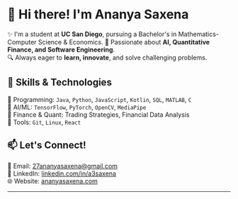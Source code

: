 # 👋 Hi there! I'm Ananya Saxena  

✨ I'm a student at **UC San Diego**, pursuing a Bachelor's in Mathematics-Computer Science & Economics. 
🤖 Passionate about **AI, Quantitative Finance, and Software Engineering**.  
🔍 Always eager to **learn, innovate**, and solve challenging problems.  

## 🚀 Skills & Technologies  
🔹 Programming: `Java`, `Python`, `JavaScript`, `Kotlin`, `SQL`, `MATLAB`, `C`  
🔹 AI/ML: `TensorFlow`, `PyTorch`, `OpenCV`, `MediaPipe`  
🔹 Finance & Quant: Trading Strategies, Financial Data Analysis  
🔹 Tools: `Git`, `Linux`, `React`  

## 📫 Let's Connect!  
📧 Email: [27ananyasaxena@gmail.com](mailto:27ananyasaxena@gmail.com)  
🔗 LinkedIn: [linkedin.com/in/a3saxena](https://linkedin.com/in/a3saxena)  
🌐 Website: [ananyasaxena.com](https://ananyasaxena.com)

---

